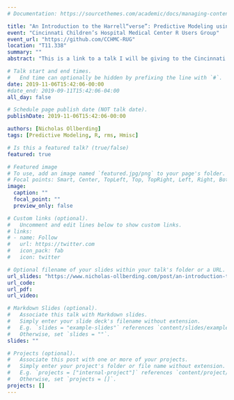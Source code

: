 ```yaml
---
# Documentation: https://sourcethemes.com/academic/docs/managing-content/

title: "An Introduction to the Harrell“verse”: Predictive Modeling using the Hmisc and rms Packages"
event: "Cincinnati Children’s Hospital Medical Center R Users Group"
event_url: "https://github.com/CCHMC-RUG"
location: "T11.338"
summary: ""
abstract: "This is a link to a talk I will be giving to the Cincinnati Children’s Hospital Medical Center R Users Group on November 6th, 2019.  The goal of the talk is to introduce members to some of the functionality provided by Frank Harrell’s Hmisc and rms packages for data description and predictive modeling. Topics covered include examining your data with Hmisc, regression modeling allowing for complexity with rms, validating fitted models with rms::validate() and rms:calibrate(), penalized regression with rms::pentrace(), and models other than OLS for continuous or semi-continuous Y in rms. As of now, I plan on presenting this talk as a blog post generated via the R blogdown package (.rmd) and hosted on my website. So the slides link below will talk you to the blog post."

# Talk start and end times.
#   End time can optionally be hidden by prefixing the line with `#`.
date: 2019-11-06T15:42:06-00:00
#date_end: 2019-09-11T15:42:06-04:00
all_day: false

# Schedule page publish date (NOT talk date).
publishDate: 2019-11-06T15:42:06-00:00

authors: [Nicholas Ollberding]
tags: [Predictive Modeling, R, rms, Hmisc]

# Is this a featured talk? (true/false)
featured: true

# Featured image
# To use, add an image named `featured.jpg/png` to your page's folder.
# Focal points: Smart, Center, TopLeft, Top, TopRight, Left, Right, BottomLeft, Bottom, BottomRight.
image:
  caption: ""
  focal_point: ""
  preview_only: false

# Custom links (optional).
#   Uncomment and edit lines below to show custom links.
# links:
# - name: Follow
#   url: https://twitter.com
#   icon_pack: fab
#   icon: twitter

# Optional filename of your slides within your talk's folder or a URL.
url_slides: "https://www.nicholas-ollberding.com/post/an-introduction-to-the-harrell-verse-predictive-modeling-using-the-hmisc-and-rms-packages/"
url_code:
url_pdf:
url_video:

# Markdown Slides (optional).
#   Associate this talk with Markdown slides.
#   Simply enter your slide deck's filename without extension.
#   E.g. `slides = "example-slides"` references `content/slides/example-slides.md`.
#   Otherwise, set `slides = ""`.
slides: ""

# Projects (optional).
#   Associate this post with one or more of your projects.
#   Simply enter your project's folder or file name without extension.
#   E.g. `projects = ["internal-project"]` references `content/project/deep-learning/index.md`.
#   Otherwise, set `projects = []`.
projects: []
---
```


